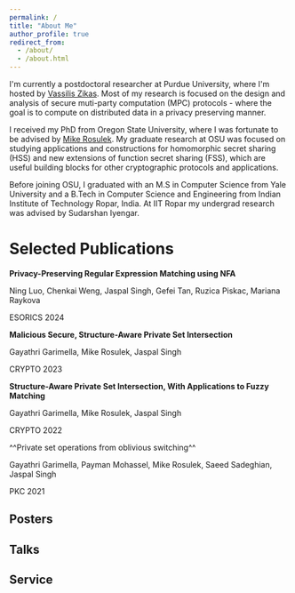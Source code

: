 ```yaml
---
permalink: /
title: "About Me"
author_profile: true
redirect_from: 
  - /about/
  - /about.html
---
```


I'm currently a postdoctoral researcher at Purdue University, where I'm hosted by [Vassilis Zikas](https://www.cs.purdue.edu/homes/vzikas/). Most of my research is focused on the design and analysis of secure muti-party computation (MPC) protocols - where the goal is to compute on distributed data in a privacy preserving manner. 

I received my PhD from Oregon State University, where I was fortunate to be advised by [Mike Rosulek](https://web.engr.oregonstate.edu/~rosulekm/). My graduate research at OSU was focused on studying applications and constructions for homomorphic secret sharing (HSS) and new extensions of function secret sharing (FSS), which are useful building blocks for other cryptographic protocols and applications. 

Before joining OSU, I graduated with an M.S in Computer Science from Yale University and a B.Tech in Computer Science and Engineering from Indian Institute of Technology Ropar, India. At IIT Ropar my undergrad research was advised by Sudarshan Iyengar.



Selected Publications
======
**Privacy-Preserving Regular Expression Matching using NFA**

Ning Luo, Chenkai Weng, Jaspal Singh, Gefei Tan, Ruzica Piskac, Mariana Raykova

ESORICS 2024

**Malicious Secure, Structure-Aware Private Set Intersection**

   Gayathri Garimella, Mike Rosulek, Jaspal Singh
   
   CRYPTO 2023

**Structure-Aware Private Set Intersection, With Applications to Fuzzy Matching**

   Gayathri Garimella, Mike Rosulek, Jaspal Singh
   
   CRYPTO 2022
   
^^Private set operations from oblivious switching^^

   Gayathri Garimella, Payman Mohassel, Mike Rosulek, Saeed Sadeghian, Jaspal Singh
   
   PKC 2021

Posters
------

Talks 
------

Service
------


